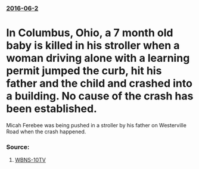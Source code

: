 ### [2016-06-2](/news/2016/06/2/index.md)

#  In Columbus, Ohio, a 7 month old baby is killed in his stroller when a woman driving alone with a learning permit jumped the curb, hit his father and the child and crashed into a building. No cause of the crash has been established. 

Micah Ferebee was being pushed in a stroller by his father on Westerville Road when the crash happened.


### Source:

1. [WBNS-10TV](http://www.10tv.com/content/stories/2016/06/06/columbus-ohio-new-details-emerge-about-driver-in-crash-that-killed-7-month-old.html)
